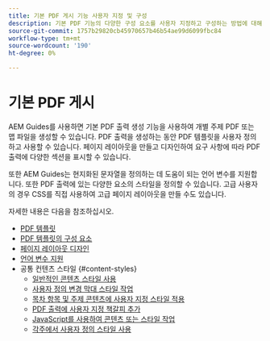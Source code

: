 ```yaml
---
title: 기본 PDF 게시 기능 사용자 지정 및 구성
description: 기본 PDF 기능의 다양한 구성 요소를 사용자 지정하고 구성하는 방법에 대해 알아봅니다.
source-git-commit: 1757b29820cb45970657b46b54ae99d6099fbc84
workflow-type: tm+mt
source-wordcount: '190'
ht-degree: 0%

---
```





# 기본 PDF 게시

AEM Guides를 사용하면 기본 PDF 출력 생성 기능을 사용하여 개별 주제 PDF 또는 맵 파일을 생성할 수 있습니다. PDF 출력을 생성하는 동안 PDF 템플릿을 사용자 정의하고 사용할 수 있습니다. 페이지 레이아웃을 만들고 디자인하여 요구 사항에 따라 PDF 출력에 다양한 섹션을 표시할 수 있습니다.

또한 AEM Guides는 현지화된 문자열을 정의하는 데 도움이 되는 언어 변수를 지원합니다. 또한 PDF 출력에 있는 다양한 요소의 스타일을 정의할 수 있습니다. 고급 사용자의 경우 CSS를 직접 사용하여 고급 페이지 레이아웃을 만들 수도 있습니다.


자세한 내용은 다음을 참조하십시오.
* [PDF 템플릿](../native-pdf/pdf-template.md)
* [PDF 템플릿의 구성 요소](../native-pdf/components-pdf-template.md)
* [페이지 레이아웃 디자인](../native-pdf/design-page-layout.md)
* [언어 변수 지원](../native-pdf/native-pdf-language-variables.md)
* 공통 컨텐츠 스타일 {#content-styles}
   * [일반적인 콘텐츠 스타일 사용](../native-pdf/stylesheet.md)
   * [사용자 정의 변경 막대 스타일 작업](../native-pdf/change-bar-style.md)
   * [목차 항목 및 주제 콘텐츠에 사용자 지정 스타일 적용](../native-pdf/custom-style-toc.md)
   * [PDF 출력에 사용자 지정 책갈피 추가](../native-pdf/add-custom-bookmark.md)
   * [JavaScript를 사용하여 콘텐츠 또는 스타일 작업](../native-pdf/use-javascript-content-style.md)
   * [각주에서 사용자 정의 스타일 사용](../native-pdf/footnote-number-style.md)
